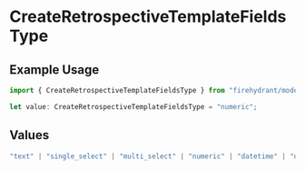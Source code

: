 # CreateRetrospectiveTemplateFieldsType

## Example Usage

```typescript
import { CreateRetrospectiveTemplateFieldsType } from "firehydrant/models/operations";

let value: CreateRetrospectiveTemplateFieldsType = "numeric";
```

## Values

```typescript
"text" | "single_select" | "multi_select" | "numeric" | "datetime" | "dynamic_input_group" | "markdown" | "markdown_text"
```